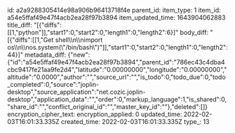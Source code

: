id: a2a9288305414e98a906b96413718f4e
parent_id: 
item_type: 1
item_id: a54e5ffaf49e47f4acb2ea28f97b3894
item_updated_time: 1643904062883
title_diff: "[{\"diffs\":[[1,\"python\"]],\"start1\":0,\"start2\":0,\"length1\":0,\"length2\":6}]"
body_diff: "[{\"diffs\":[[1,\"Get shell\\\n\\\nimport os\\\n\\\nos.system(\\\"/bin/bash\\\")\"]],\"start1\":0,\"start2\":0,\"length1\":0,\"length2\":44}]"
metadata_diff: {"new":{"id":"a54e5ffaf49e47f4acb2ea28f97b3894","parent_id":"786ec43c4dba4cbc9417fe21aa9fe2d4","latitude":"0.00000000","longitude":"0.00000000","altitude":"0.0000","author":"","source_url":"","is_todo":0,"todo_due":0,"todo_completed":0,"source":"joplin-desktop","source_application":"net.cozic.joplin-desktop","application_data":"","order":0,"markup_language":1,"is_shared":0,"share_id":"","conflict_original_id":"","master_key_id":""},"deleted":[]}
encryption_cipher_text: 
encryption_applied: 0
updated_time: 2022-02-03T16:01:33.335Z
created_time: 2022-02-03T16:01:33.335Z
type_: 13